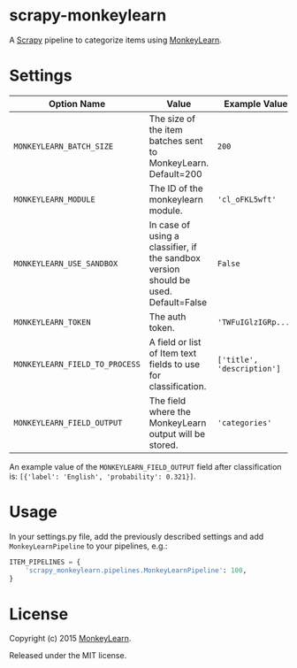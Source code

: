 # scrapy-monkeylearn

A [Scrapy][scrapy] pipeline to categorize items using [MonkeyLearn][ml].

# Settings

|         Option Name           |                         Value                                   |    Example Value            |
|------------------------------ | --------------------------------------------------------------- | --------------------------- |
|`MONKEYLEARN_BATCH_SIZE`       | The size of the item batches sent to MonkeyLearn. Default=200   | `200`                       |
|`MONKEYLEARN_MODULE`           | The ID of the monkeylearn module.                               | `'cl_oFKL5wft'`             |
|`MONKEYLEARN_USE_SANDBOX`      | In case of using a classifier, if the sandbox version should be used. Default=False  | `False`                     |
|`MONKEYLEARN_TOKEN`            | The auth token.                                                 | `'TWFuIGlzIGRp...'`         |
|`MONKEYLEARN_FIELD_TO_PROCESS` | A field or list of Item text fields to use for classification.  | `['title', 'description']`  |
|`MONKEYLEARN_FIELD_OUTPUT`     | The field where the MonkeyLearn output will be stored.          | `'categories'`              |

An example value of the `MONKEYLEARN_FIELD_OUTPUT` field after classification
is: `[{'label': 'English', 'probability': 0.321}]`.

# Usage

In your settings.py file, add the previously described settings and add `MonkeyLearnPipeline` to your pipelines, e.g.:

```python
ITEM_PIPELINES = {
    'scrapy_monkeylearn.pipelines.MonkeyLearnPipeline': 100,
}
```

# License

Copyright (c) 2015 [MonkeyLearn][ml].

Released under the MIT license.

[scrapy]: http://scrapy.org/
[ml]: http://www.monkeylearn.com/
